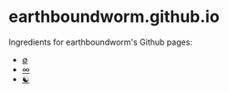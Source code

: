 # earthboundworm.github.io

Ingredients for earthboundworm's Github pages:

* [&#8709;](https://earthboundworm.github.io)
* [&#8734;](https://earthboundworm.github.io/lemniscate)
* [&#9775;](https://earthboundworm.github.io/spheres)
